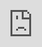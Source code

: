 ```yaml
---
layout: default
title: Lightly Charred
nav_order: 1
has_children: false
parent: Small Lists
---
```

# Lightly Charred
Only 150 mods, Lightly Charred is a Wabbajack version of Heavy Burn's Next-Gen visuals modlist.

**Total Space Required:** 180GB

**Recommended Specs:**

| Component    | Recommended | 
|:--------------:|:-------------:|
| CPU | 12th Generation i7 or better/equivalent
| Ram | 32GB DDR4 Ram  + 40GB Pagefile 
| Storage | SATA SSD or higher
| GPU | RTX 3080 or better/equivalent

<div class="youtube-container">
  <iframe style="position: absolute; top: 0; left: 0; width: 100%; height: 100%;" 
    src="https://www.youtube.com/embed/442kr7JFfCc?si=r3tMejiEupa2DFlg" 
    title="YouTube video player" 
    frameborder="0" 
    allow="accelerometer; autoplay; clipboard-write; encrypted-media; gyroscope; picture-in-picture; web-share" 
    referrerpolicy="strict-origin-when-cross-origin" 
    allowfullscreen>
  </iframe>
</div>

## Heavy Burns' Video
<div class="youtube-container">
  <iframe style="position: absolute; top: 0; left: 0; width: 100%; height: 100%;" 
    src="https://www.youtube.com/embed/SSi2sIV8l48?si=wMW-A5qeQFWaIdYM" 
    title="YouTube video player" 
    frameborder="0" 
    allow="accelerometer; autoplay; clipboard-write; encrypted-media; gyroscope; picture-in-picture; web-share" 
    referrerpolicy="strict-origin-when-cross-origin" 
    allowfullscreen>
  </iframe>
</div>

## How to get it?
Join the Modding Bungalo discord and grab the wabbajack file from **#sso-updates** channel

[Join the Discord](https://discord.gg/bungalo){: .btn }
